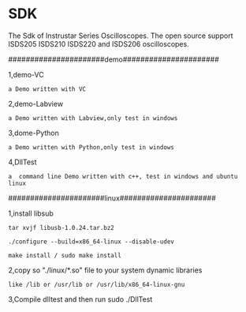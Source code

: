 # SDK
The Sdk of Instrustar Series Oscilloscopes. The open source support ISDS205 ISDS210 ISDS220 and ISDS206 oscilloscopes.

######################demo######################

1,demo-VC
	
	a Demo written with VC
	
2,demo-Labview
	
	a Demo written with Labview,only test in windows

3,dome-Python
	
	a Demo written with Python,only test in windows

4,DllTest
	
	a  command line Demo written with c++, test in windows and ubuntu linux

######################linux######################

1,install libsub

	
	tar xvjf libusb-1.0.24.tar.bz2
	
	./configure --build=x86_64-linux --disable-udev
	
	make install / sudo make install
2,copy so "./linux/*.so" file to your system dynamic libraries

	like /lib or /usr/lib or /usr/lib/x86_64-linux-gnu
	
3,Compile dlltest and then run
	sudo ./DllTest

